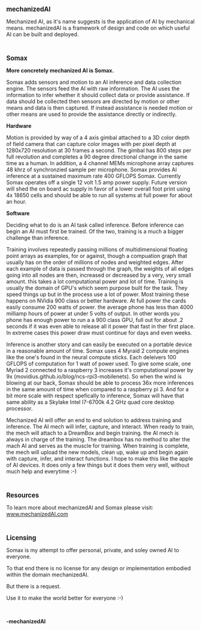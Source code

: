 <span style="font-size:larger;">**mechanizedAI**</span>

Mechanized AI, as it's name suggests is the application of AI by mechanical means.
mechanizedAI is a framework of design and code on which useful AI can be built and
deployed.

&nbsp;

<span style="font-size:larger;">**Somax**</span>

**More concretely mechanized AI is Somax.**

Somax adds sensors and motion to an AI inference and
data collection engine. The sensors feed the AI with raw information. The AI
uses the information to infer whether it should collect data or provide assistance.
If data should be collected then sensors are directed by motion or other means
and data is then captured. If instead assistance is needed motion or other means
are used to provide the assistance directly or indirectly.

**Hardware**

Motion is provided by way of a 4 axis gimbal attached to a 3D color depth of field
camera that can capture color images with per pixel depth at 1280x720 resolution
at 30 frames a second. The gimbal has 800 steps per full revolution and completes a
90 degree directional change in the same time as a human. In addition, a 4 channel
MEMs microphone array captures 48 khrz of synchronzied sample per microphone. Somax
provides AI inference at a sustained maximum rate 400 GFLOPS Somax. Currently Somax
operates off a single 12 volt 1.5 amp power supply. Future version will shed the
on board ac supply in favor of a lower overall foot print using 4x 18650 cells and
should be able to run all systems at full power for about an hour.

**Software**

Deciding what to do is an AI task called inference. Before inference can begin
an AI must first be trained. Of the two, training is a much a bigger challenge than
inference.

Training involves repeatedly passing millions of multidimensional floating
point arrays as examples, for or against, though a compuation graph that usually
has on the order of millions of nodes and weighted edges. After each example of
data is passed through the graph, the weights of all edges going into all nodes
are then, increased or decreased by a very, very small amount. this takes a lot
computational power and lot of time. Training is usually the domain of GPU's which
seem purpose built for the task. They speed things up but in the process use a lot
of power. Most training these happens on NVidia 900 class or better hardware. At full
power the cards easily consume 200 watts of power. the average phone has less than
4000 milliamp hours of power at under 5 volts of output. In other words you phone
has enough power to run a a 900 class GPU, full out for about .2 seconds if it was
even able to release all it power that fast in ther first place. In extreme cases this
power draw must continue for days and even weeks.

Inference is another story and can easily be executed on a portable device in
a reasonable amount of time. Somax uses 4 Myraid 2 compute engines like the one's
found in the neural compute sticks. Each deleivers 100 GFLOPS of computation for
1 watt of power used. To give some scale, one Myriad 2 connected to a raspberry 3
increases it's computational power by 9x (movidius.github.io/blog/ncs-rpi3-mobilenets).
So when the wind is blowing at our back, Somax should be able to process 36x
more inferences in the same amount of time when compared to a raspberry pi 3. And
for a bit more scale with respect spefically to inference, Somax will have that same
ability as a Skylake Intel I7-6700k 4.2 GHz quad core desktop processor.

Mechanized AI will offer an end to end solution to address training and inference.
The AI mech will infer, capture, and interact. When ready to train, the mech will
attach to a DreamBox and begin training. the AI mech is always in charge of the
training. The dreambox has no method to alter the mach AI and serves as the muscle
for training. When training is complete, the mech will upload the new models, clean up,
wake up and begin again with capture, infer, and interact functions. I hope to make
this like the apple of AI devices. It does only a few things but it does them very
well, without much help and everytime :-)

&nbsp;

<span style="font-size:larger;">**Resources**</span>

To  learn more about mechanizedAI and Somax please visit: www.mechanizedAI.com

&nbsp;


<span style="font-size:larger;">**Licensing**</span>

Somax is my attempt to offer personal, private, and soley owned AI to
everyone.

To that end there is no license for any design or implementation embodied within
the domain mechanizedAI.

But there is a request.

Use it to make the world better for everyone :-)

&nbsp;

**-mechanizedAI**